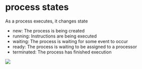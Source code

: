 # process states
As a process executes, it changes state
- new: The process is being created
- running: Instructions are being executed
- waiting: The process is waiting for some event to occur
- ready: The process is waiting to be assigned to a processor
- terminated: The process has finished execution

![](process_state.png)

